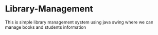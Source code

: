 # Library-Management
This is simple library management system using java swing where we can manage books and students information
